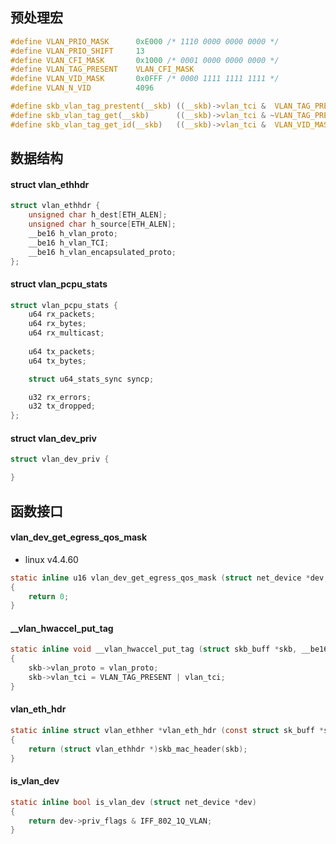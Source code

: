 

## 预处理宏

```c
#define VLAN_PRIO_MASK      0xE000 /* 1110 0000 0000 0000 */
#define VLAN_PRIO_SHIFT     13
#define VLAN_CFI_MASK       0x1000 /* 0001 0000 0000 0000 */
#define VLAN_TAG_PRESENT    VLAN_CFI_MASK
#define VLAN_VID_MASK       0x0FFF /* 0000 1111 1111 1111 */
#define VLAN_N_VID          4096

#define skb_vlan_tag_prestent(__skb) ((__skb)->vlan_tci &  VLAN_TAG_PRESENT)
#define skb_vlan_tag_get(__skb)      ((__skb)->vlan_tci & ~VLAN_TAG_PRESENT)
#define skb_vlan_tag_get_id(__skb)   ((__skb)->vlan_tci &  VLAN_VID_MASK)
```

## 数据结构

#### struct vlan_ethhdr

```c
struct vlan_ethhdr {
    unsigned char h_dest[ETH_ALEN];
    unsigned char h_source[ETH_ALEN];
    __be16 h_vlan_proto;
    __be16 h_vlan_TCI;
    __be16 h_vlan_encapsulated_proto;
};
```

#### struct vlan_pcpu_stats

```c
struct vlan_pcpu_stats {
    u64 rx_packets;
    u64 rx_bytes;
    u64 rx_multicast;
    
    u64 tx_packets;
    u64 tx_bytes;

    struct u64_stats_sync syncp;

    u32 rx_errors;
    u32 tx_dropped;
};
```


#### struct vlan_dev_priv

```c
struct vlan_dev_priv {

}
```




## 函数接口

#### vlan_dev_get_egress_qos_mask


* linux v4.4.60

```c
static inline u16 vlan_dev_get_egress_qos_mask (struct net_device *dev, u32 skprio)
{
    return 0;
}
```

#### __vlan_hwaccel_put_tag

```c
static inline void __vlan_hwaccel_put_tag (struct skb_buff *skb, __be16 vlan_proto, u16 vlan_tci)
{
    skb->vlan_proto = vlan_proto;
    skb->vlan_tci = VLAN_TAG_PRESENT | vlan_tci;
}
```


#### vlan_eth_hdr

```c
static inline struct vlan_ethher *vlan_eth_hdr (const struct sk_buff *skb)
{
    return (struct vlan_ethhdr *)skb_mac_header(skb);
}
```


#### is_vlan_dev

```c
static inline bool is_vlan_dev (struct net_device *dev) 
{
    return dev->priv_flags & IFF_802_1Q_VLAN;
}
```
